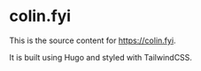 # colin.fyi

This is the source content for https://colin.fyi.

It is built using Hugo and styled with TailwindCSS.
